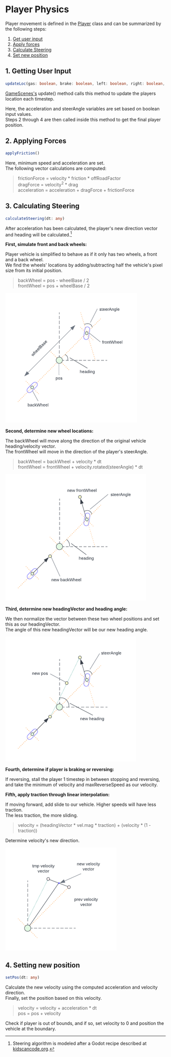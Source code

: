 # Player Physics

Player movement is defined in the [Player](https://github.com/rahoi/racing-roguelike/blob/main/src/lib/Player.ts) class and can be summarized by the following steps:
1. [Get user input](https://github.com/rahoi/racing-roguelike/edit/issue-46/docs/player-physics.md#getting-user-input)
2. [Apply forces](https://github.com/rahoi/racing-roguelike/edit/issue-46/docs/player-physics.md#applying-forces)
3. [Calculate Steering](https://github.com/rahoi/racing-roguelike/edit/issue-46/docs/player-physics.md#calculating-steering)
4. [Set new position](https://github.com/rahoi/racing-roguelike/edit/issue-46/docs/player-physics.md#setting-new-position)

## 1. Getting User Input
```typescript
updateLoc(gas: boolean, brake: boolean, left: boolean, right: boolean, dt: any)
```

[GameScenes's](https://github.com/rahoi/racing-roguelike/blob/main/src/lib/GameScene.ts) update() method calls this method to update the players location each timestep.

Here, the acceleration and steerAngle variables are set based on boolean input values. </br>
Steps 2 through 4 are then called inside this method to get the final player position.

## 2. Applying Forces
```typescript
applyFriction()
```

Here, minimum speed and acceleration are set. </br>
The following vector calculations are computed:

> frictionForce = velocity * friction * offRoadFactor </br>
> dragForce = velocity<sup>2</sup> * drag </br>
> acceleration = acceleration + dragForce + frictionForce

## 3. Calculating Steering
```typescript
calculateSteering(dt: any)
```
After acceleration has been calculated, the player's new direction vector and heading will be calculated.[^1]

**First, simulate front and back wheels:**

Player vehicle is simplified to behave as if it only has two wheels, a front and a back wheel. </br>
We find the wheels' locations by adding/subtracting half the vehicle's pixel size from its initial position.

> backWheel = pos - wheelBase / 2 </br>
> frontWheel = pos + wheelBase / 2

![steering-1](https://github.com/rahoi/racing-roguelike/blob/main/public/assets/steering-1.png)

**Second, determine new wheel locations:**

The backWheel will move along the direction of the original vehicle heading/velocity vector. </br>
The frontWheel will move in the direction of the player's steerAngle.

> backWheel = backWheel + velocity * dt </br>
> frontWheel = frontWheel + velocity.rotated(steerAngle) * dt

![steering-2](https://github.com/rahoi/racing-roguelike/blob/main/public/assets/steering-2.png)

**Third, determine new headingVector and heading angle:**

We then normalize the vector between these two wheel positions and set this as our headingVector. </br>
The angle of this new headingVector will be our new heading angle.

![steering-3](https://github.com/rahoi/racing-roguelike/blob/main/public/assets/steering-3.png)

**Fourth, determine if player is braking or reversing:**

If reversing, stall the player 1 timestep in between stopping and reversing, and take the minimum of velocity and maxReverseSpeed as our velocity.

**Fifth, apply traction through linear interpolation:**

If moving forward, add slide to our vehicle. Higher speeds will have less traction. </br>
The less traction, the more sliding.

> velocity = (headingVector * vel.mag * traction) + (velocity * (1 - traction))

Determine velocity's new direction.

![steering-5](https://github.com/rahoi/racing-roguelike/blob/main/public/assets/steering-5.png)

## 4. Setting new position
```typescript
setPos(dt: any)
```
Calculate the new velocity using the computed acceleration and velocity direction. </br>
Finally, set the position based on this velocity.

> velocity = velocity + acceleration * dt </br>
> pos = pos + velocity

Check if player is out of bounds, and if so, set velocity to 0 and position the vehicle at the boundary.

[^1]: Steering algorithm is modeled after a Godot recipe described at [kidscancode.org](https://kidscancode.org/godot_recipes/2d/car_steering/).
